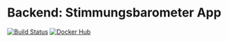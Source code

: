 # Backend: Stimmungsbarometer App
[![Build Status](https://travis-ci.org/WeVsVirus/wevsvirus-be.svg?branch=master)](https://travis-ci.org/WeVsVirus/wevsvirus-be)
[![Docker Hub](https://img.shields.io/badge/docker-hub-blue.svg)](https://hub.docker.com/r/wevsvirus/wevsvirus-be)
